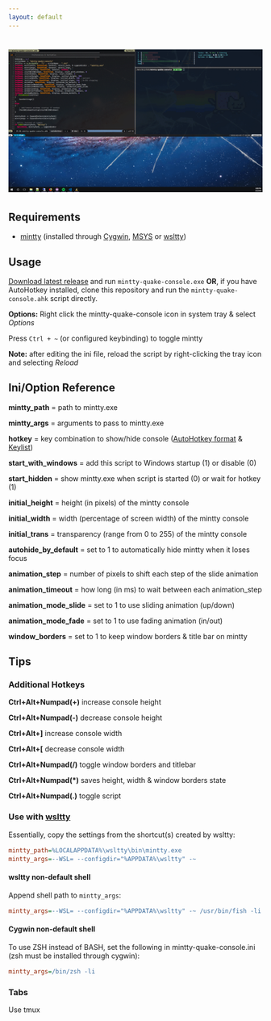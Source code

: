 ```yaml
---
layout: default
---
```

# ![mintty-quake-console Screenshot](assets/img/2018-03-05_18-08-57.png)

## Requirements

- [mintty](https://github.com/mintty/) (installed through [Cygwin](http://www.cygwin.com), [MSYS](http://www.mingw.org/wiki/MSYS) or [wsltty](https://github.com/mintty/wsltty))

## Usage

[Download latest release](https://github.com/lonepie/mintty-quake-console/releases) and run `mintty-quake-console.exe` **OR**, if you have AutoHotkey installed, clone this repository and run the `mintty-quake-console.ahk` script directly.

**Options:** Right click the mintty-quake-console icon in system tray & select _Options_

Press `Ctrl + ~` (or configured keybinding) to toggle mintty

**Note:** after editing the ini file, reload the script by right-clicking the tray icon and selecting _Reload_

## Ini/Option Reference

**mintty_path** = path to mintty.exe

**mintty_args** = arguments to pass to mintty.exe

**hotkey** = key combination to show/hide console ([AutoHotkey format](https://www.autohotkey.com/docs/Hotkeys.htm) & [Keylist](https://www.autohotkey.com/docs/KeyList.htm))

**start_with_windows** = add this script to Windows startup (1) or disable (0)

**start_hidden** = show mintty.exe when script is started (0) or wait for hotkey (1)

**initial_height** = height (in pixels) of the mintty console

**initial_width** = width (percentage of screen width) of the mintty console

**initial_trans** = transparency (range from 0 to 255) of the mintty console

**autohide_by_default** = set to 1 to automatically hide mintty when it loses focus

**animation_step** = number of pixels to shift each step of the slide animation

**animation_timeout** = how long (in ms) to wait between each animation_step

**animation_mode_slide** = set to 1 to use sliding animation (up/down)

**animation_mode_fade** = set to 1 to use fading animation (in/out)

**window_borders** = set to 1 to keep window borders & title bar on mintty

## Tips

### Additional Hotkeys

**Ctrl+Alt+Numpad(+)** increase console height

**Ctrl+Alt+Numpad(-)** decrease console height

**Ctrl+Alt+]** increase console width

**Ctrl+Alt+[** decrease console width

**Ctrl+Alt+Numpad(/)** toggle window borders and titlebar

**Ctrl+Alt+Numpad(*)** saves height, width & window borders state

**Ctrl+Alt+Numpad(.)** toggle script

### Use with [wsltty](https://github.com/mintty/wsltty)

Essentially, copy the settings from the shortcut(s) created by wsltty:

```ini
mintty_path=%LOCALAPPDATA%\wsltty\bin\mintty.exe
mintty_args=--WSL= --configdir="%APPDATA%\wsltty" -~
```

#### wsltty non-default shell

Append shell path to `mintty_args`:

```ini
mintty_args=--WSL= --configdir="%APPDATA%\wsltty" -~ /usr/bin/fish -li
```

#### Cygwin non-default shell

To use ZSH instead of BASH, set the following in mintty-quake-console.ini (zsh must be installed through cygwin):

```ini
mintty_args=/bin/zsh -li
```

### Tabs

Use tmux
